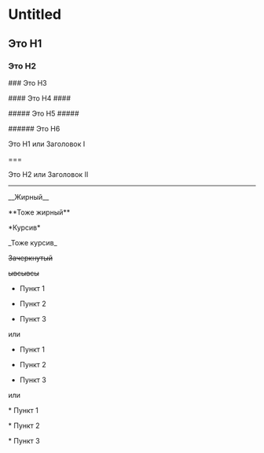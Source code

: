 # Untitled

## Это H1

###  Это H2 

\#\#\# Это H3

\#\#\#\# Это H4 \#\#\#\#

\#\#\#\#\# Это H5 \#\#\#\#\#

\#\#\#\#\#\# Это H6

Это H1 или Заголовок I

===

Это H2 или Заголовок II

---

\_\_Жирный\_\_

\*\*Тоже жирный\*\*

\*Курсив\*

\_Тоже курсив\_

~~Зачеркнутый~~

~~ывсывсы~~

- Пункт 1

- Пункт 2

- Пункт 3

или

+ Пункт 1

+ Пункт 2

+ Пункт 3

или

\* Пункт 1

\* Пункт 2

\* Пункт 3[  
](https://texterra.ru/upload/img/14-01-2020/2/big/4.png)

